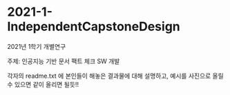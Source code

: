 # 2021-1-IndependentCapstoneDesign

2021년 1학기 개별연구

주제: 인공지능 기반 문서 팩트 체크 SW 개발

각자의 readme.txt 에 본인들이 해놓은 결과물에 대해 설명하고, 예시를 사진으로 올릴 수 있으면 같이 올리면 될듯!!
